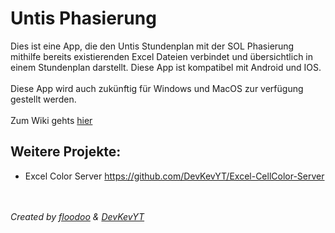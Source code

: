 # Untis Phasierung
Dies ist eine App, die den Untis Stundenplan mit der SOL Phasierung mithilfe bereits existierenden Excel Dateien verbindet und übersichtlich in einem Stundenplan darstellt.
Diese App ist kompatibel mit Android und IOS.
<br>
<br>
Diese App wird auch zukünftig für Windows und MacOS zur verfügung gestellt werden.
<br>
<br>
Zum Wiki gehts [hier](https://github.com/floodoo/untis_phasierung/wiki)

## Weitere Projekte:
* Excel Color Server <a>https://github.com/DevKevYT/Excel-CellColor-Server</a>

<br>
<br>
<i>Created by <a href="https://github.com/floodoo">floodoo</a> & <a href="https://github.com/DevKevYT">DevKevYT</a></i>
